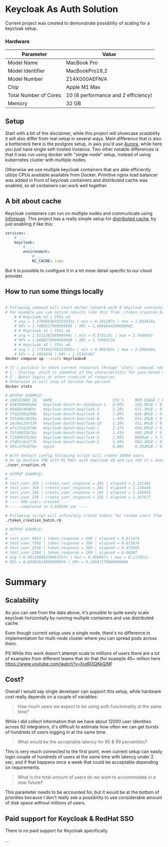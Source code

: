 
# Keycloak As Auth Solution

Current project was created to demonstrate possibility of scaling for a keycloak setup.

### Hardware

| Parameter               | Value                               |
| ----                    | ----                                |
| Model Name              | MacBook Pro                         |
| Model Identifier	      | MacBookPro18,2                      |
| Model Number            | Z14X000AEFN/A                       |
| Chip                    | Apple M1 Max                        |
| Total Number of Cores   | 10 (8 performance and 2 efficiency) |
| Memory                  | 32 GB                               |


## Setup 

Start with a bit of the disclaimer, while this project will showcase scalability it will also differ from real setup in several ways.
Main difference that is also a bottleneck here is the postgres setup, in aws you'd use [Aurora](https://aws.amazon.com/rds/aurora/), while here you just have single self-hosted instance.
Two other notable differences is that it was run using docker with "single-node" setup, instead of using kubernetes cluster with multiple nodes.

Otherwise we use multiple keycloak containers that are able efficiently utilize CPUs available available from Docker.
Primitive nginx load balancer was added in front of keycloak containers and distributed cache was enabled, so all containers can work well together.

## A bit about cache

Keycloak containers can run on multiple nodes and communicate using [infinispan](https://infinispan.org/).
This project has a really simple setup for [distributed cache](https://www.keycloak.org/server/caching), by just enabling it like this:

```yaml
services:
    # ...
    keycloak:
        # ...
        environment:
            # ...
            KC_CACHE: ispn
```

But it is possible to configure it in a lot more detail specific to our cloud provider.

## How to run some things locally

```sh

# Following command will start docker network with 8 keycloak containers, I will suggest using number of containers close to your available CPUs for best performance
# For example you can notice results like this from ./token_creation_batch.rb script
    # # Keycloak x2 | CPUs x6
    # avg = 1.3766662633333333s | min = 0.261287s | max = 1.893616s
    # 95% = 1.7480137999999998 | 99% = 1.8668644200000002
    # # Keycloak x5 | CPUs x6
    # avg = 1.512128194999998s | min = 0.373115s | max = 1.740685s
    # 95% = 1.6608370499999998 | 99% = 1.70301576
    # # Keycloak x8 | CPUs x6
    # avg = 1.7733442708333345s | min = 0.685783s | max = 2.290649s
    # 95% = 2.1064974 | 99% = 2.25301887
docker compose up --scale keycloak=8

# It's possible to check current resources through `stats` command, where you will notice that only 2 where CPUs are at max usage:
# 1 - Startup, which is somewhat of the characteristic for java-based applications. It doesn't take long and we can avoid being affected by it, by setting up `ready`/`health` endpoint and checking them before marking pod as `ready`
# 2 - Batch logins or other creation of resources
# Otherwise it will stay at minimum few percent
docker stats

# OUTPUT EXAMPLE:
# CONTAINER ID   NAME                           CPU %     MEM USAGE / LIMIT     MEM %     NET I/O           BLOCK I/O         PIDS
# 928784694ab8   keycloak-bench-kc-database-1   0.00%     516.9MiB / 9.718GiB   5.19%     74.4MB / 21.3MB   22.9MB / 219MB    207
# 0046b5d6860c   keycloak-bench-keycloak-3      2.28%     631.1MiB / 9.718GiB   6.34%     39.5MB / 19.1MB   24.2MB / 934kB    103
# ffd2230a2586   keycloak-bench-keycloak-4      1.89%     620.8MiB / 9.718GiB   6.24%     39.9MB / 30.9MB   19.8MB / 983kB    95
# 5333b0cd420a   keycloak-bench-keycloak-8      1.92%     655.2MiB / 9.718GiB   6.58%     38.8MB / 18.4MB   15.3MB / 1.02MB   102
# 1bc0ec29f339   keycloak-bench-keycloak-10     1.20%     651.9MiB / 9.718GiB   6.55%     39.1MB / 18.9MB   14.8MB / 1.01MB   95
# e7c2fa124706   keycloak-bench-keycloak-1      2.37%     650.6MiB / 9.718GiB   6.54%     39.7MB / 18.9MB   15.7MB / 995kB    97
# 75fd9822676a   keycloak-bench-keycloak-6      1.41%     668.2MiB / 9.718GiB   6.72%     40.6MB / 26.5MB   15.4MB / 1.05MB   98
# 71160d3fe202   keycloak-bench-keycloak-5      2.98%     608MiB / 9.718GiB     6.11%     38.2MB / 17.9MB   14.8MB / 1.03MB   96
# 2fdb1c6a377b   keycloak-bench-keycloak-2      5.69%     602.1MiB / 9.718GiB   6.05%     39.1MB / 26.1MB   14.8MB / 999kB    88
# 595c3f9a5f0e   nginx                          0.00%     6.352MiB / 9.718GiB   0.06%     78.9MB / 64.1MB   1.94MB / 4.1kB    2
```

```sh
# With default config following script will create 10000 users
# On my machine (MB with M1 Max) with keycloak x8 and cpu x10 it's done in about 70 sec
./user_creation.rb

# OUTPUT EXAMPLE:
# ...
# test_user_395 | create_user_response = 201 | elapsed = 1.131182
# test_user_349 | create_user_response = 201 | elapsed = 1.144446
# test_user_366 | create_user_response = 201 | elapsed = 1.143655
# test_user_236 | create_user_response = 201 | elapsed = 1.167677
# ---- 400 users created ----
# ---- completed in 3.030384 sec ----
```


```sh
# Following script will infinitely create tokens for random users from prev script (200 per batch)
./token_creation_batch.rb

# OUTPUT EXAMPLE:
# ...
# test_user_9453 | token_response = 200 | elapsed = 0.071474
# test_user_7385 | token_response = 200 | elapsed = 0.071676
# test_user_2316 | token_response = 200 | elapsed = 0.072605
# test_user_2384 | token_response = 200 | elapsed = 0.08367
# avg = 0.06528886538461537s | min = 0.050857s | max = 0.111951s
# 95% = 0.09083614999999999 | 99% = 0.10547179000000004
```

# Summary

## Scalability

As you can see from the data above, it's possible to quite easily scale keycloak horizontally by running multiple containers and use distributed cache.

Even though current setup uses a single node, there's no difference in implementation for multi-node cluster where you can spread pods across them.

PS While this work doesn't attempt scale to millions of users there are a lot of examples from different teams that do that (for example 45+ million here https://www.youtube.com/watch?v=XydR3QKkQIM)

## Cost?

Overall I would say single developer can support this setup, while hardware cost really depends on a couple of variables:

> How much users we expect to be using auth functionality at the same time?

While I did collect information that we have about 12000 user identities across 92 integrators, it's difficult to estimate how often we can get bursts of hundreds of users logging in at the same time.

> What would be the acceptable latency for 95 & 99 percentiles?

This is very much connected to the first point, even current setup can easily login couple of hundreds of users at the same time with latency under 2 sec, and if that happens once a week that could be acceptable depending on requirements. 

> What is the total amount of users do we want to accommodate in a near future?

This parameter needs to be accounted for, but it would be at the bottom of priorities because I don't really see a possibility to use considerable amount of disk space without millions of users.

## Paid support for Keycloak & RedHat SSO

There is no paid support for Keycloak specifically.

...

## 
